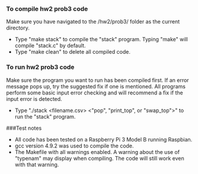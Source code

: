 ### To compile hw2 prob3 code
Make sure you have navigated to the /hw2/prob3/ folder as the current directory.
* Type "make stack" to compile the "stack" program. Typing "make" will compile "stack.c" by default.
* Type "make clean" to delete all compiled code.

### To run hw2 prob3 code
Make sure the program you want to run has been compiled first. 
If an error message pops up, try the suggested fix if one is mentioned. 
All programs perform some basic input error checking and will recommend a fix if the input error is detected.
* Type "./stack \<filename.csv\> \<"pop", "print_top", or "swap_top"\>" to run the "stack" program.

###Test notes
* All code has been tested on a Raspberry Pi 3 Model B running Raspbian.
* gcc version 4.9.2 was used to compile the code.
* The Makefile with all warnings enabled. A warning about the use of "typenam" may display when compiling. The code will still work even with that warning.
